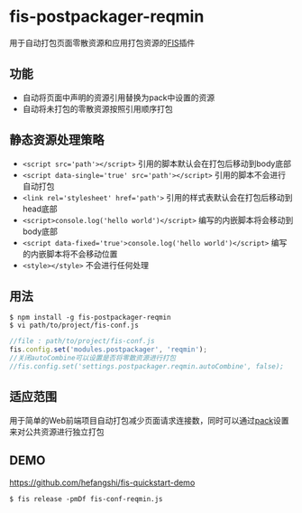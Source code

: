 # fis-postpackager-reqmin

用于自动打包页面零散资源和应用打包资源的[FIS](https://github.com/fex-team/fis/)插件

## 功能

 - 自动将页面中声明的资源引用替换为pack中设置的资源
 - 自动将未打包的零散资源按照引用顺序打包

## 静态资源处理策略

 - ```<script src='path'></script>``` 引用的脚本默认会在打包后移动到body底部
 - ```<script data-single='true' src='path'></script>``` 引用的脚本不会进行自动打包
 - ```<link rel='stylesheet' href='path'>``` 引用的样式表默认会在打包后移动到head底部
 - ```<script>console.log('hello world')</script>``` 编写的内嵌脚本将会移动到body底部
 - ```<script data-fixed='true'>console.log('hello world')</script>``` 编写的内嵌脚本将不会移动位置
 - ```<style></style>``` 不会进行任何处理

## 用法

    $ npm install -g fis-postpackager-reqmin
    $ vi path/to/project/fis-conf.js

```javascript
//file : path/to/project/fis-conf.js
fis.config.set('modules.postpackager', 'reqmin');
//关闭autoCombine可以设置是否将零散资源进行打包
//fis.config.set('settings.postpackager.reqmin.autoCombine', false);
```

## 适应范围

用于简单的Web前端项目自动打包减少页面请求连接数，同时可以通过[pack](https://github.com/fex-team/fis/wiki/%E9%85%8D%E7%BD%AEAPI#pack)设置来对公共资源进行独立打包

## DEMO

https://github.com/hefangshi/fis-quickstart-demo

```
$ fis release -pmDf fis-conf-reqmin.js
```
